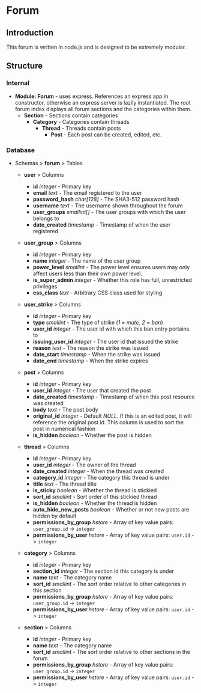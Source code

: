 # Forum

## Introduction
This forum is written in node.js and is designed to be extremely modular.

## Structure
### Internal
- **Module: Forum** - uses express. References an express app in constructor, otherwise an express server is lazily instantiated. The root forum index displays all forum sections and the categories within them.
  - **Section** - Sections contain categories
    - **Category** - Categories contain threads
      - **Thread** - Threads contain posts
        - **Post** - Each post can be created, edited, etc.
  
### Database
- Schemas > **forum** > Tables
  - **user** > Columns
    - **id** *integer* - Primary key
    - **email** *text* - The email registered to the user
    - **password_hash** *char[128]* - The SHA3-512 password hash
    - **username** *text* - The username shown throughout the forum
    - **user_groups** *smallint[]* - The user groups with which the user belongs to
    - **date_created** *timestamp* - Timestamp of when the user registered

  - **user_group** > Columns
    - **id** *integer* - Primary key
    - **name** *integer* - The name of the user group
    - **power_level** *smallint* - The power level ensures users may only affect users less than their own power level.
    - **is_super_admin** *integer* - Whether this role has full, unrestricted privileges
    - **css_class** *text* - Arbitrary CSS class used for styling

  - **user_strike** > Columns
    - **id** *integer* - Primary key
    - **type** *smallint* - The type of strike (*1 = mute, 2 = ban*)
    - **user_id** *integer* - The user id with which this ban entry pertains to
    - **issuing_user_id** *integer* - The user id that issued the strike
    - **reason** *text* - The reason the strike was issued
    - **date_start** *timestamp* - When the strike was issued
    - **date_end** *timestamp* - When the strike expires

  - **post** > Columns
    - **id** *integer* - Primary key
    - **user_id** *integer* - The user that created the post
    - **date_created** *timestamp* - Timestamp of when this post resource was created
    - **body** *text* - The post body
    - **original_id** *integer* - Default *NULL*. If this is an edited post, it will reference the original post id. This column is used to sort the post in numerical fashion
    - **is_hidden** *boolean* - Whether the post is hidden

  - **thread** > Columns
    - **id** *integer* - Primary key
    - **user_id** *integer* - The owner of the thread
    - **date_created** *integer* - When the thread was created
    - **category_id** *integer* - The category this thread is under
    - **title** *text* - The thread title
    - **is_sticky** *boolean* - Whether the thread is stickied
    - **sort_id** *smallint* - Sort order of this stickied thread
    - **is_hidden** *boolean* - Whether the thread is hidden
    - **auto_hide_new_posts** *boolean* - Whether or not new posts are hidden by default
    - **permissions_by_group** *hstore* - Array of key value pairs: `user_group.id` -> `integer`
    - **permissions_by_user** *hstore* - Array of key value pairs: `user.id` -> `integer`

  - **category** > Columns
    - **id** *integer* - Primary key
    - **section_id** *integer* - The section id this category is under
    - **name** *text* - The category name
    - **sort_id** *smallint* - The sort order relative to other categories in this section
    - **permissions_by_group** *hstore* - Array of key value pairs: `user_group.id` -> `integer`
    - **permissions_by_user** *hstore* - Array of key value pairs: `user.id` -> `integer`

  - **section** > Columns
    - **id** *integer* - Primary key
    - **name** *text* - The category name
    - **sort_id** *smallint* - The sort order relative to other sections in the forum
    - **permissions_by_group** *hstore* - Array of key value pairs: `user_group.id` -> `integer`
    - **permissions_by_user** *hstore* - Array of key value pairs: `user.id` -> `integer`